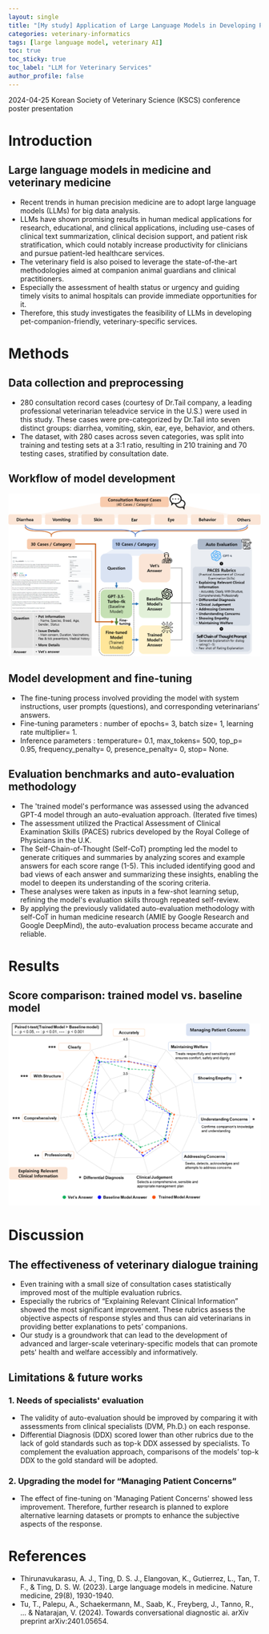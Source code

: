 ```yaml
---
layout: single
title: "[My study] Application of Large Language Models in Developing Pet-Companion-Friendly Veterinary Services"
categories: veterinary-informatics
tags: [large language model, veterinary AI]
toc: true
toc_sticky: true
toc_label: "LLM for Veterinary Services"
author_profile: false
---
```


2024-04-25 Korean Society of Veterinary Science (KSCS) conference poster presentation

# Introduction

## Large language models in medicine and veterinary medicine

- Recent trends in human precision medicine are to adopt large language models (LLMs) for big data analysis.
- LLMs have shown promising results in human medical applications for research, educational, and clinical applications, including use-cases of clinical text summarization, clinical decision support, and patient risk stratification, which could notably increase productivity for clinicians and pursue patient-led healthcare services. 
- The veterinary field is also poised to leverage the state-of-the-art methodologies aimed at companion animal guardians and clinical practitioners.
- Especially the assessment of health status or urgency and guiding timely visits to animal hospitals can provide immediate opportunities for it.
- Therefore, this study investigates the feasibility of LLMs in developing pet-companion-friendly, veterinary-specific services.

# Methods

## Data collection and preprocessing

- 280 consultation record cases (courtesy of Dr.Tail company, a leading professional veterinarian teleadvice service in the U.S.) were used in this study. These cases were pre-categorized by Dr.Tail into seven distinct groups: diarrhea, vomiting, skin, ear, eye, behavior, and others.
- The dataset, with 280 cases across seven categories, was split into training and testing sets at a 3:1 ratio, resulting in 210 training and 70 testing cases, stratified by consultation date.

## Workflow of model development

![alt text](/images/2024-05-12-vet-llm/image.png)

## Model development and fine-tuning

- The fine-tuning process involved providing the model with system instructions, user prompts (questions), and corresponding veterinarians’ answers.
- Fine-tuning parameters : number of epochs= 3, batch size= 1, learning rate multiplier= 1.
- Inference parameters : temperature= 0.1, max_tokens= 500, top_p= 0.95, frequency_penalty= 0, presence_penalty= 0, stop= None.

## Evaluation benchmarks and auto-evaluation methodology

- The 'trained model's performance was assessed using the advanced GPT-4 model through an auto-evaluation approach. (Iterated five times)
- The assessment utilized the Practical Assessment of Clinical Examination Skills (PACES) rubrics developed by the Royal College of Physicians in the U.K.
- The Self-Chain-of-Thought (Self-CoT) prompting led the model to generate critiques and summaries by analyzing scores and example answers for each score range (1-5). This included identifying good and bad views of each answer and summarizing these insights, enabling the model to deepen its understanding of the scoring criteria.
- These analyses were taken as inputs in a few-shot learning setup, refining the model's evaluation skills through repeated self-review.
- By applying the previously validated auto-evaluation methodology with self-CoT in human medicine research (AMIE by Google Research and Google DeepMind), the auto-evaluation process became accurate and reliable.

# Results

## Score comparison: trained model vs. baseline model

![alt text](/images/2024-05-12-vet-llm/image-1.png)

# Discussion

## The effectiveness of veterinary dialogue training

- Even training with a small size of consultation cases statistically improved most of the multiple evaluation rubrics.
- Especially the rubrics of “Explaining Relevant Clinical Information” showed the most significant improvement. These rubrics assess the objective aspects of response styles and thus can aid veterinarians in providing better explanations to pets’ companions.
- Our study is a groundwork that can lead to the development of advanced and larger-scale veterinary-specific models that can promote pets' health and welfare accessibly and informatively.

## Limitations & future works

### 1. Needs of specialists' evaluation

- The validity of auto-evaluation should be improved by comparing it with assessments from clinical specialists (DVM, Ph.D.) on each response.
- Differential Diagnosis (DDX) scored lower than other rubrics due to the lack of gold standards such as top-k DDX assessed by specialists. To complement the evaluation approach, comparisons of the models’ top-k DDX to the gold standard will be adopted.

### 2. Upgrading the model for “Managing Patient Concerns”

- The effect of fine-tuning on 'Managing Patient Concerns' showed less improvement. Therefore, further research is planned to explore alternative learning datasets or prompts to enhance the subjective aspects of the response.

# References

- Thirunavukarasu, A. J., Ting, D. S. J., Elangovan, K., Gutierrez, L., Tan, T. F., & Ting, D. S. W. (2023). Large language models in medicine. Nature medicine, 29(8), 1930-1940.
- Tu, T., Palepu, A., Schaekermann, M., Saab, K., Freyberg, J., Tanno, R., ... & Natarajan, V. (2024). Towards conversational diagnostic ai. arXiv preprint arXiv:2401.05654.
